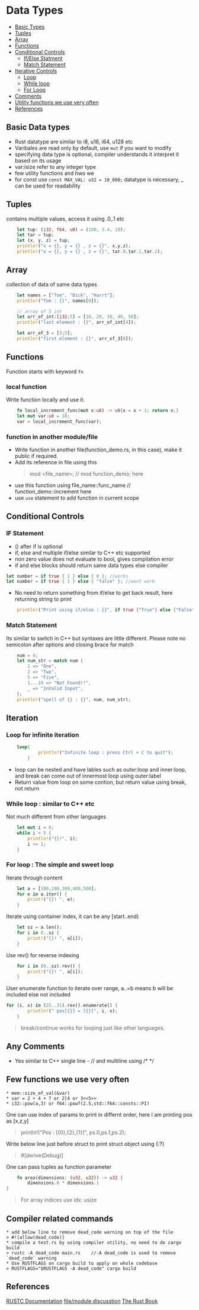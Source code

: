 # Data Types
- [Basic Types](#datatype)
- [Tuples](#tuple)
- [Array](#array)
- [Functions](#functions)
- [Conditional Controls](#controls)
    - [If/Else Statment](#if)
    - [Match Statement](#match)
- [Iterative Controls](#looping)
    - [Loop](#loop)
    - [While loop](#while)
    - [For Loop](#for)
- [Comments](#comments)
- [Utility functions we use very often](#extra)
- [References](#reference)

## <a name=datatype>Basic Data types</a>

* Rust datatype are similar to i8, u16, i64, u128 etc
* Varibales are read only by default, use `mut` if you want to modify
* specifying data type is optional, compiler understands it interpret it based on its usage
* var:isize refer to any integer type
* few utility functions and hwo we  
* for const use `const MAX_VAL: u32 = 10_000;` datatype is necessary, _  can be used for readability

## <a name=tuple>Tuples</a>
contains multiple values, access it using .0,.1 etc
```rust
    let tup: (i32, f64, u8) = (100, 3.4, 10);
    let tar = tup;
    let (x, y, z) = tup;
    println!("x = {}, y = {} , z = {}", x,y,z);
    println!("x = {}, y = {} , z = {}", tar.0,tar.1,tar.2);
```
## <a name=array>Array</a>
collection of data of same data types
```rust
    let names = ["Tom", "Dick", "Harrt"];
    println!("Tom : {}", names[0]);

    // array of 5 int
    let arr_of_int:[i32;5] = [10, 20, 30, 40, 50];
    println!("last element : {}", arr_of_int[4]);

    let arr_of_3 = [3;5];
    println!("first element : {}", arr_of_3[0]);
```

## <a name=functions>Functions</a>
Function starts with keyword `fn` 
### local function 
Write function locally and use it. 
```rust
    fn local_increment_func(mut x:u8) -> u8{x = x + 1; return x;}
    let mut var:u8 = 10;
    var = local_increment_func(var);    
```
### function in another module/file
- Write function in another file(function_demo.rs, in this case), make it public if required.
- Add its reference in file using this 
    > mod <file_name>; // mod function_demo; here
- use this function using file_name::func_name // function_demo::increment here
- use `use` statement to add function in current scope

## <a name=controls>Conditional Controls</a>
### <a name=if>IF Statement</a>
- () after if is optional
- if, else and multiple if/else similar to C++ etc supported
- non zero value does not evaluate to bool, gives compilation error 
- if and else blocks should return same data types else compiler
```rust
let number = if true { 1 } else { 0 }; //works
let number = if true { 1 } else { "false" }; //wont work
```
- No need to return something from if/else to get back result, here returning string to print
```rust
    println!("Print using if/else : {}", if true {"True"} else {"False"});
```
### <a name=match>Match Statement</a>
Its similar to switch in C++ but syntaxes are little different. Please note no semicolon after options and closing brace for match
```rust
    num = 6;
    let num_str = match num {
        1 => "One",
        2 => "Two",
        5 => "Five",
        1...10 => "Not Found!!",
        _ => "InValid Input",
    };
    println!("spell of {} : {}", num, num_str);        
```
## <a name=looping>Iteration</a>
### <a name=loop>Loop for infinite iteration</a>
```rust
    loop{
            println!("Infinite loop : press Ctrl + C to quit");
        }
```
- loop can be nested and have lables such as outer:loop and inner:loop, and break can come out of innermost loop using outer:label
- Return value from loop on some contion, but return value using break, not return

### <a name=while>While loop : similar to C++ etc</a>
Not much different from other languages
```rust
    let mut i = 0;
    while i < 5 {
        println!("{}!", i);
        i += 1;
    }
```
### <a name=for>For loop : The simple and sweet loop</a>
Iterate through content
```rust
    let a = [100,200,300,400,500];
    for e in a.iter() {
        print!("{}! ", e);
    }
```
Iterate using container index, it can be any [start..end)
```rust
    let sz = a.len();
    for i in 0..sz {
        print!("{}! ", a[i]);
    }
```
Use rev() for reverse indexing
```rust
    for i in (0..sz).rev() {
        print!("{}! ", a[i]);
    }
```
User enumerate function to iterate over range, a..=b means b will be included else not included
```rust
for (i, x) in (25..31).rev().enumerate() {
        println!(" pos[{}] = [{}]", i, x);
    }
```
> break/continue works for looping just like other languages.
## <a name=comments>Any Comments</a>
- Yes similar to C++ single line - // and multiline using /* */ 

## <a name=extra>Few functions we use very often</a>
    * mem::size_of_val(&var)
    * var = 2 + 4 + 7 or 2|4 or 3<<5>>
    * i32::pow(a,3) or f64::powf(2.5,std::f64::consts::PI)
One can use index of params to print in differnt order, here I am printing pos as [x,z,y]
> println!("Pos : [{0},{2},{1}]", ps.0,ps.1,ps.2);

Write below line just before struct to print struct object using {:?}
>  #[derive(Debug)]

One can pass tuples as function parameter
```rust
    fn area(dimensions: (u32, u32)) -> u32 {
        dimensions.0 * dimensions.1
}
```
> For array indices use idx: usize 

## Compiler related commands
    * add below line to remove dead_code warning on top of the file
    > #![allow(dead_code)]
    * compile a test.rs by using compiler utility, no need to do cargo build
    > rustc -A dead_code main.rs    //-A dead_code is used to remove `dead_code` warning
    * Use RUSTFLAGS on cargo build to apply on whole codebase
    > RUSTFLAGS="$RUSTFLAGS -A dead_code" cargo build 
    
## <a name=reference>References</a>
[RUSTC Documentation](https://doc.rust-lang.org/rustc/what-is-rustc.html) 
[file/module discusstion](https://stackoverflow.com/questions/27613874/how-do-i-tell-cargo-to-build-files-other-than-main-rs)
[The Rust Book](https://doc.rust-lang.org/book/ch03-00-common-programming-concepts.html)
